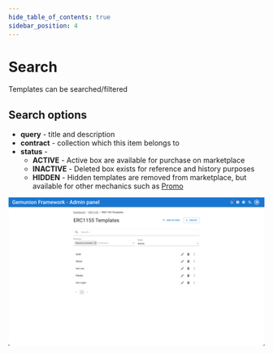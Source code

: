 ```yaml
---
hide_table_of_contents: true
sidebar_position: 4
---
```


# Search

Templates can be searched/filtered

## Search options

- **query** - title and description
- **contract** - collection which this item belongs to
- **status** -
    - **ACTIVE** - Active box are available for purchase on marketplace
    - **INACTIVE** - Deleted box exists for reference and history purposes
    - **HIDDEN** - Hidden templates are removed from marketplace, but available for other mechanics such as [Promo](/admin/mechanics-simple/promo/)


![ERC1155 template search](/img/admin/hierarchy/erc1155/template_search.png)
